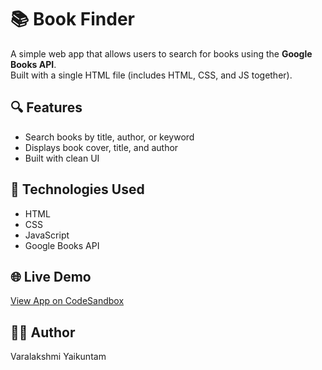 # 📚 Book Finder

A simple web app that allows users to search for books using the **Google Books API**.  
Built with a single HTML file (includes HTML, CSS, and JS together).

## 🔍 Features
- Search books by title, author, or keyword  
- Displays book cover, title, and author  
- Built with clean UI  

## 🧠 Technologies Used
- HTML  
- CSS  
- JavaScript  
- Google Books API  

## 🌐 Live Demo
[View App on CodeSandbox](https://codesandbox.io/p/sandbox/h3p42x)

## 👩‍💻 Author
Varalakshmi Yaikuntam
